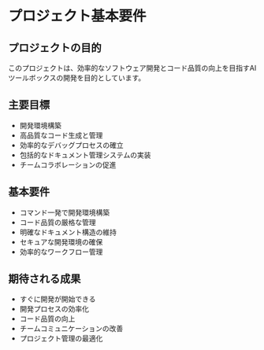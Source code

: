 # プロジェクト基本要件

## プロジェクトの目的

このプロジェクトは、効率的なソフトウェア開発とコード品質の向上を目指すAIツールボックスの開発を目的としています。

## 主要目標

* 開発環境構築
* 高品質なコード生成と管理
* 効率的なデバッグプロセスの確立
* 包括的なドキュメント管理システムの実装
* チームコラボレーションの促進

## 基本要件

* コマンド一発で開発環境構築
* コード品質の厳格な管理
* 明確なドキュメント構造の維持
* セキュアな開発環境の確保
* 効率的なワークフロー管理

## 期待される成果

* すぐに開発が開始できる
* 開発プロセスの効率化
* コード品質の向上
* チームコミュニケーションの改善
* プロジェクト管理の最適化

